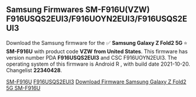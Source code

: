 <h2>Samsung Firmwares SM-F916U(VZW) F916USQS2EUI3/F916UOYN2EUI3/F916USQS2EUI3</h2>
Download the Samsung firmware for the ✅ <strong>Samsung Galaxy Z Fold2 5G </strong> ⭐ <strong>SM-F916U</strong> with product code <strong>VZW</strong> <strong> from United States</strong>. This firmware has version number PDA <strong>F916USQS2EUI3</strong> and CSC F916UOYN2EUI3. The operating system of this firmware is Android R , with build date 2021-10-20. Changelist <strong>22340428</strong>.


[SM-F916U](https://samfirm.shop/samsung/model/SM-F916U)
[F916USQS2EUI3](https://samfirm.shop/samsung/pda/F916USQS2EUI3)
[Download Firmware Samsung Galaxy Z Fold2 5G SM-F916U](https://samfirm.shop/samsung/firmware/466653)
